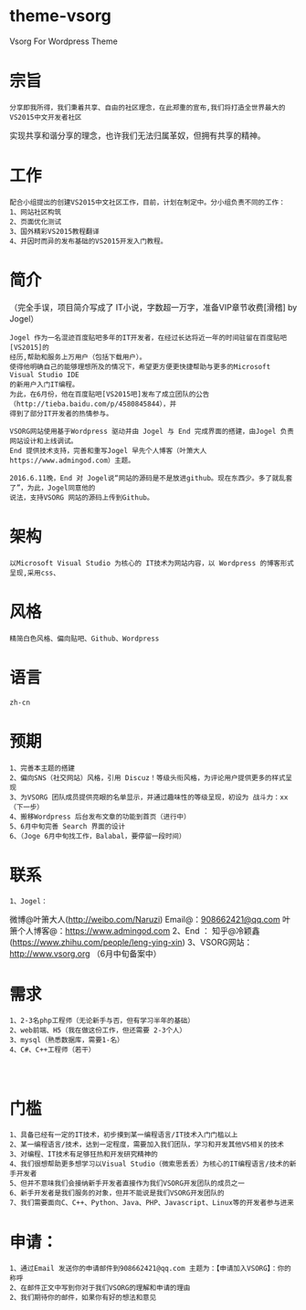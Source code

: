 # theme-vsorg
Vsorg For Wordpress Theme

# 宗旨
    分享即我所得，我们秉着共享、自由的社区理念，在此郑重的宣布,我们将打造全世界最大的VS2015中文开发者社区
  实现共享和谐分享的理念，也许我们无法归属革奴，但拥有共享的精神。
  
# 工作
    配合小组提出的创建VS2015中文社区工作，目前，计划在制定中。分小组负责不同的工作：
    1、网站社区构筑
    2、页面优化测试
    3、国外精彩VS2015教程翻译
    4、并因时而异的发布基础的VS2015开发入门教程。

# 简介
（完全手误，项目简介写成了 IT小说，字数超一万字，准备VIP章节收费[滑稽] by Jogel）

    Jogel 作为一名混迹百度贴吧多年的IT开发者，在经过长达将近一年的时间驻留在百度贴吧[VS2015]的
    经历,帮助和服务上万用户（包括下载用户）。
    使得他明确自己的能够理想所及的情况下，希望更方便更快捷帮助与更多的Microsoft Visual Studio IDE
    的新用户入门IT编程。
    为此，在6月份，他在百度贴吧[VS2015吧]发布了成立团队的公告（http://tieba.baidu.com/p/4580845844），并
    得到了部分IT开发者的热情参与。
    
    VSORG网站使用基于Wordpress 驱动并由 Jogel 与 End 完成界面的搭建，由Jogel 负责网站设计和上线调试。
    End 提供技术支持，完善和重写Jogel 早先个人博客（叶箫大人 https://www.admingod.com）主题。
    
    2016.6.11晚，End 对 Jogel说“网站的源码是不是放进github。现在东西少。多了就乱套了”，为此，Jogel同意他的
    说法，支持VSORG 网站的源码上传到Github。
    
# 架构
    以Microsoft Visual Studio 为核心的 IT技术为网站内容，以 Wordpress 的博客形式呈现,采用css、
  

# 风格
    精简白色风格、偏向贴吧、Github、Wordpress
  
# 语言
    zh-cn
  
# 预期
    1、完善本主题的搭建
    2、偏向SNS（社交网站）风格，引用 Discuz！等级头衔风格，为评论用户提供更多的样式呈现
    3、为VSORG 团队成员提供亮眼的名单显示，并通过趣味性的等级呈现，初设为 战斗力：xx（下一步）
    4、搬移Wordpress 后台发布文章的功能到首页（进行中）
    5、6月中旬完善 Search 界面的设计
    6、（Joge 6月中旬找工作，Balabal，要停留一段时间）
  
# 联系
    1、Jogel：
微博@叶箫大人(http://weibo.com/Naruzi) 
Email@：908662421@qq.com
叶箫个人博客@：https://www.admingod.com
    2、End  ：
知乎@冷颖鑫(https://www.zhihu.com/people/leng-ying-xin)
    3、VSORG网站：http://www.vsorg.org  （6月中旬备案中）
  
# 需求
    1、2-3名php工程师（无论新手与否，但有学习半年的基础）
    2、web前端、H5（我在做这份工作，但还需要 2-3个人）
    3、mysql（熟悉数据库，需要1-名）
    4、C#、C++工程师（若干）
　
# 门槛
    1、具备已经有一定的IT技术，初步摸到某一编程语言/IT技术入门门槛以上
    2、某一编程语言/技术，达到一定程度，需要加入我们团队，学习和开发其他VS相关的技术
    3、对编程、IT技术有足够狂热和开发研究精神的
    4、我们很想帮助更多想学习以Visual Studio（微索思丢丢）为核心的IT编程语言/技术的新手开发者
    5、但并不意味我们会接纳新手开发者直接作为我们VSORG开发团队的成员之一
    6、新手开发者是我们服务的对象，但并不能说是我们VSORG开发团队的
    7、我们需要面向C、C++、Python、Java、PHP、Javascript、Linux等的开发者参与进来
  
# 申请：
    1、通过Email 发送你的申请邮件到908662421@qq.com 主题为：【申请加入VSORG】：你的称呼
    2、在邮件正文中写到你对于我们VSORG的理解和申请的理由
    2、我们期待你的邮件，如果你有好的想法和意见

  
